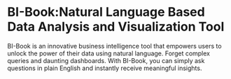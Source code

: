 # BI-Book:Natural Language Based Data Analysis and Visualization Tool
BI-Book is an innovative business intelligence tool that empowers users to unlock the power of their data using natural language. Forget complex queries and daunting dashboards. With BI-Book, you can simply ask questions in plain English and instantly receive meaningful insights.
